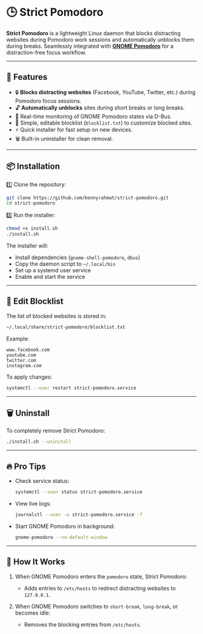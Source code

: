 # 🕒 Strict Pomodoro

**Strict Pomodoro** is a lightweight Linux daemon that blocks distracting websites during Pomodoro work sessions and automatically unblocks them during breaks. Seamlessly integrated with [**GNOME Pomodoro**](https://github.com/gnome-pomodoro/gnome-pomodoro) for a distraction-free focus workflow.

---

## 🚀 Features

* 🔒 **Blocks distracting websites** (Facebook, YouTube, Twitter, etc.) during Pomodoro focus sessions.
* 🔓 **Automatically unblocks** sites during short breaks or long breaks.
* 📡 Real-time monitoring of GNOME Pomodoro states via D-Bus.
* 📝 Simple, editable blocklist (`blocklist.txt`) to customize blocked sites.
* ⚡ Quick installer for fast setup on new devices.
* 🗑️ Built-in uninstaller for clean removal.

---

## 📦 Installation

1️⃣ Clone the repository:

```bash
git clone https://github.com/bennyrahmat/strict-pomodoro.git
cd strict-pomodoro
```

2️⃣ Run the installer:

```bash
chmod +x install.sh
./install.sh
```

The installer will:

* Install dependencies (`gnome-shell-pomodoro`, `dbus`)
* Copy the daemon script to `~/.local/bin`
* Set up a systemd user service
* Enable and start the service

---

## 📝 Edit Blocklist

The list of blocked websites is stored in:

```bash
~/.local/share/strict-pomodoro/blocklist.txt
```

Example:

```
www.facebook.com
youtube.com
twitter.com
instagram.com
```

To apply changes:

```bash
systemctl --user restart strict-pomodoro.service
```

---

## 🗑️ Uninstall

To completely remove Strict Pomodoro:

```bash
./install.sh --uninstall
```

---

## 🔥 Pro Tips

* Check service status:
  ```bash
  systemctl --user status strict-pomodoro.service
  ```

* View live logs:
  ```bash
  journalctl --user -u strict-pomodoro.service -f
  ```

* Start GNOME Pomodoro in background:
  ```bash
  gnome-pomodoro --no-default-window
  ```

---

## 📖 How It Works

1. When GNOME Pomodoro enters the `pomodoro` state, Strict Pomodoro:
   * Adds entries to `/etc/hosts` to redirect distracting websites to `127.0.0.1`.

2. When GNOME Pomodoro switches to `short-break`, `long-break`, or becomes idle:
   * Removes the blocking entries from `/etc/hosts`.

